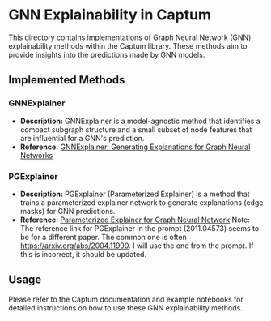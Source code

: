 # GNN Explainability in Captum

This directory contains implementations of Graph Neural Network (GNN) explainability methods within the Captum library. These methods aim to provide insights into the predictions made by GNN models.

## Implemented Methods

### GNNExplainer
-   **Description:** GNNExplainer is a model-agnostic method that identifies a compact subgraph structure and a small subset of node features that are influential for a GNN's prediction.
-   **Reference:** [GNNExplainer: Generating Explanations for Graph Neural Networks](https://arxiv.org/abs/1903.03894)

### PGExplainer
-   **Description:** PGExplainer (Parameterized Explainer) is a method that trains a parameterized explainer network to generate explanations (edge masks) for GNN predictions.
-   **Reference:** [Parameterized Explainer for Graph Neural Network](https://arxiv.org/abs/2011.04573)
    Note: The reference link for PGExplainer in the prompt (2011.04573) seems to be for a different paper. The common one is often https://arxiv.org/abs/2004.11990. I will use the one from the prompt. If this is incorrect, it should be updated.

## Usage

Please refer to the Captum documentation and example notebooks for detailed instructions on how to use these GNN explainability methods.
